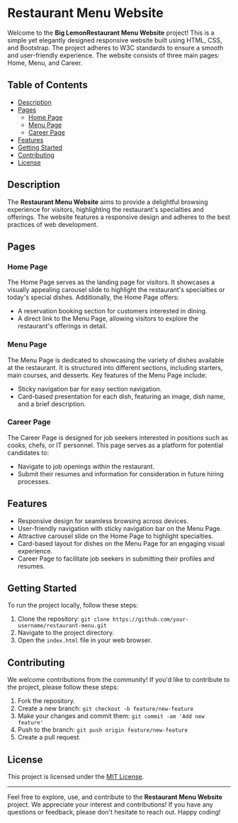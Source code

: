 # Restaurant Menu Website

Welcome to the **Big LemonRestaurant Menu Website** project! This is a simple yet elegantly designed responsive website built using HTML, CSS, and Bootstrap. The project adheres to W3C standards to ensure a smooth and user-friendly experience. The website consists of three main pages: Home, Menu, and Career.

## Table of Contents

- [Description](#description)
- [Pages](#pages)
  - [Home Page](#home-page)
  - [Menu Page](#menu-page)
  - [Career Page](#career-page)
- [Features](#features)
- [Getting Started](#getting-started)
- [Contributing](#contributing)
- [License](#license)

## Description

The **Restaurant Menu Website** aims to provide a delightful browsing experience for visitors, highlighting the restaurant's specialties and offerings. The website features a responsive design and adheres to the best practices of web development.

## Pages

### Home Page

The Home Page serves as the landing page for visitors. It showcases a visually appealing carousel slide to highlight the restaurant's specialties or today's special dishes. Additionally, the Home Page offers:

- A reservation booking section for customers interested in dining.
- A direct link to the Menu Page, allowing visitors to explore the restaurant's offerings in detail.

### Menu Page

The Menu Page is dedicated to showcasing the variety of dishes available at the restaurant. It is structured into different sections, including starters, main courses, and desserts. Key features of the Menu Page include:

- Sticky navigation bar for easy section navigation.
- Card-based presentation for each dish, featuring an image, dish name, and a brief description.

### Career Page

The Career Page is designed for job seekers interested in positions such as cooks, chefs, or IT personnel. This page serves as a platform for potential candidates to:

- Navigate to job openings within the restaurant.
- Submit their resumes and information for consideration in future hiring processes.

## Features

- Responsive design for seamless browsing across devices.
- User-friendly navigation with sticky navigation bar on the Menu Page.
- Attractive carousel slide on the Home Page to highlight specialties.
- Card-based layout for dishes on the Menu Page for an engaging visual experience.
- Career Page to facilitate job seekers in submitting their profiles and resumes.

## Getting Started

To run the project locally, follow these steps:

1. Clone the repository: `git clone https://github.com/your-username/restaurant-menu.git`
2. Navigate to the project directory.
3. Open the `index.html` file in your web browser.

## Contributing

We welcome contributions from the community! If you'd like to contribute to the project, please follow these steps:

1. Fork the repository.
2. Create a new branch: `git checkout -b feature/new-feature`
3. Make your changes and commit them: `git commit -am 'Add new feature'`
4. Push to the branch: `git push origin feature/new-feature`
5. Create a pull request.

## License

This project is licensed under the [MIT License](LICENSE).

---

Feel free to explore, use, and contribute to the **Restaurant Menu Website** project. We appreciate your interest and contributions! If you have any questions or feedback, please don't hesitate to reach out. Happy coding!
